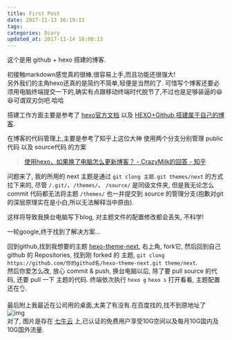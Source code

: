 ```yaml
---
title: First Post
date: 2017-11-13 16:19:13
tags:
categories: Diary
updated_at: 2017-11-14 18:00:13
---
```

这个是用 github + hexo 搭建的博客.  

初接触markdown感觉真的很棒,很容易上手,而且功能还很强大!  
另外我们的主角hexo还真的是简约不简单,轻便是当然的了. 可惜写个博客还要必须用电脑终端提交一下的,确实有点跟移动终端时代脱节了,不过也是足够装逼的😆😆可谓双刃剑吧.哈哈
<!-- more -->
搭建工作方面主要是参考了
[hexo官方文档](https://hexo.io/zh-cn/docs/) 以及 [HEXO+Github,搭建属于自己的博客](http://www.jianshu.com/p/465830080ea9).  

在博客的代码管理上,主要是参考了知乎上这位大神 使用两个分支分别管理 public代码 以及 source代码 的方案  
> [使用hexo，如果换了电脑怎么更新博客？ - CrazyMilk的回答 - 知乎](https://www.zhihu.com/question/21193762/answer/79109280)

问题来了, 我的所用的 next 主题是通过 `git clong 主题.git themes/next` 的方式拉下来的, 尽管 `/.git/`、`/themes/`、 `/source/` 是同级文件夹, 但是我无论怎么 commit 代码都无法将主题 `/themes/` 也一并提交到 source 的管理分支(抱歉对git的深层原理实在是小白,所以无法解释当中原由).  

这样将导致我换台电脑写下blog, 对主题文件的配置修改都会丢失, 不科学!  

一轮google,终于找到了解决方案...  

回到github,找到我想要的主题 [hexo-theme-next](https://github.com/iissnan/hexo-theme-next.git), 右上角, fork它, 然后回到自己 github 的 Repositories, 找到刚 forked 的 主题, `git clong https://github.com/你的githud名/hexo-theme-next.git theme/next`.  
然后你爱怎么改, 放心 commit & push, 换台电脑以后, 除了要 pull source 的代码, 还要 pull 一下 主题的代码.
终端依次执行 `hexo g` `hexo s` 打开看看, 主题配置还在👌.

最后附上我最近在公司用的桌面,太美了有没有.在百度找的,找不到原地址了  
![img](http://ozej1b09v.bkt.clouddn.com/%E5%9C%9F%E6%98%9F0.jpg)  
对了, 图片是存在 [七牛云](https://www.qiniu.com/) 上,已认证的免费用户享受10G空间以及每月10G国内及10G国外流量.
